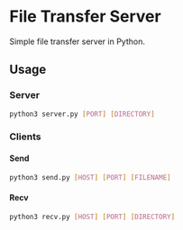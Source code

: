 # File Transfer Server

Simple file transfer server in Python.

## Usage

### Server
```bash
python3 server.py [PORT] [DIRECTORY]
```

### Clients

#### Send
```bash
python3 send.py [HOST] [PORT] [FILENAME]
```

#### Recv
```bash
python3 recv.py [HOST] [PORT] [DIRECTORY]
```
